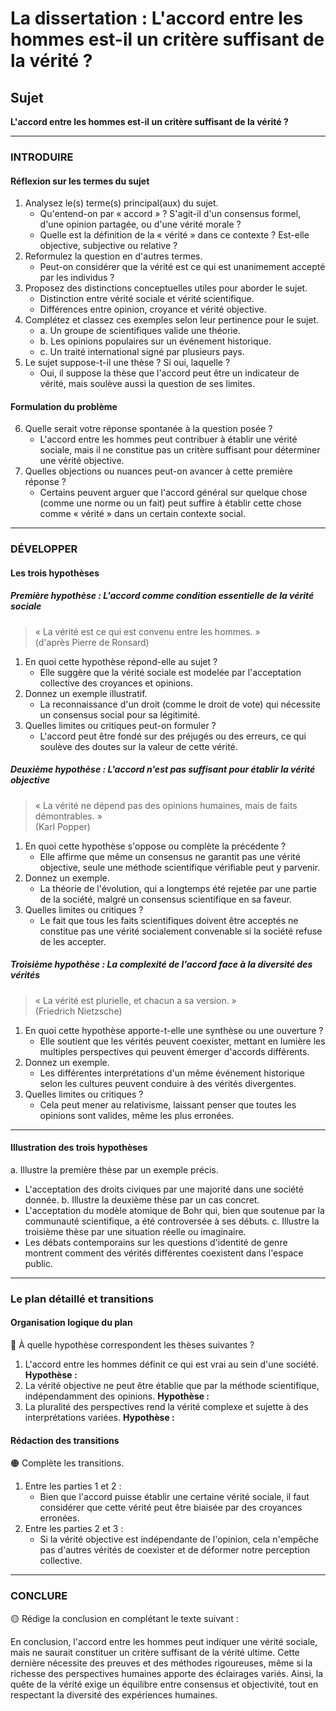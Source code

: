 # La dissertation : L'accord entre les hommes est-il un critère suffisant de la vérité ?

## Sujet
**L'accord entre les hommes est-il un critère suffisant de la vérité ?**

---

### INTRODUIRE

#### Réflexion sur les termes du sujet

1. Analysez le(s) terme(s) principal(aux) du sujet.
   - Qu'entend-on par « accord » ? S'agit-il d'un consensus formel, d'une opinion partagée, ou d'une vérité morale ?
   - Quelle est la définition de la « vérité » dans ce contexte ? Est-elle objective, subjective ou relative ?
2. Reformulez la question en d'autres termes.
   - Peut-on considérer que la vérité est ce qui est unanimement accepté par les individus ?
3. Proposez des distinctions conceptuelles utiles pour aborder le sujet.
   - Distinction entre vérité sociale et vérité scientifique.
   - Différences entre opinion, croyance et vérité objective.
4. Complétez et classez ces exemples selon leur pertinence pour le sujet.
   - a. Un groupe de scientifiques valide une théorie.  
   - b. Les opinions populaires sur un événement historique.  
   - c. Un traité international signé par plusieurs pays.
5. Le sujet suppose-t-il une thèse ? Si oui, laquelle ?
   - Oui, il suppose la thèse que l'accord peut être un indicateur de vérité, mais soulève aussi la question de ses limites.

#### Formulation du problème

6. Quelle serait votre réponse spontanée à la question posée ?
   - L'accord entre les hommes peut contribuer à établir une vérité sociale, mais il ne constitue pas un critère suffisant pour déterminer une vérité objective.
7. Quelles objections ou nuances peut-on avancer à cette première réponse ?
   - Certains peuvent arguer que l'accord général sur quelque chose (comme une norme ou un fait) peut suffire à établir cette chose comme « vérité » dans un certain contexte social.

---

### DÉVELOPPER

#### Les trois hypothèses

##### Première hypothèse : L'accord comme condition essentielle de la vérité sociale

> « La vérité est ce qui est convenu entre les hommes. »  
> (d'après Pierre de Ronsard)

1. En quoi cette hypothèse répond-elle au sujet ?
   - Elle suggère que la vérité sociale est modelée par l'acceptation collective des croyances et opinions.
2. Donnez un exemple illustratif.
   - La reconnaissance d'un droit (comme le droit de vote) qui nécessite un consensus social pour sa légitimité.
3. Quelles limites ou critiques peut-on formuler ?
   - L'accord peut être fondé sur des préjugés ou des erreurs, ce qui soulève des doutes sur la valeur de cette vérité.

##### Deuxième hypothèse : L'accord n'est pas suffisant pour établir la vérité objective

> « La vérité ne dépend pas des opinions humaines, mais de faits démontrables. »  
> (Karl Popper)

1. En quoi cette hypothèse s'oppose ou complète la précédente ?
   - Elle affirme que même un consensus ne garantit pas une vérité objective, seule une méthode scientifique vérifiable peut y parvenir.
2. Donnez un exemple.
   - La théorie de l'évolution, qui a longtemps été rejetée par une partie de la société, malgré un consensus scientifique en sa faveur.
3. Quelles limites ou critiques ?
   - Le fait que tous les faits scientifiques doivent être acceptés ne constitue pas une vérité socialement convenable si la société refuse de les accepter.

##### Troisième hypothèse : La complexité de l'accord face à la diversité des vérités

> « La vérité est plurielle, et chacun a sa version. »  
> (Friedrich Nietzsche)

1. En quoi cette hypothèse apporte-t-elle une synthèse ou une ouverture ?
   - Elle soutient que les vérités peuvent coexister, mettant en lumière les multiples perspectives qui peuvent émerger d'accords différents.
2. Donnez un exemple.
   - Les différentes interprétations d'un même événement historique selon les cultures peuvent conduire à des vérités divergentes.
3. Quelles limites ou critiques ?
   - Cela peut mener au relativisme, laissant penser que toutes les opinions sont valides, même les plus erronées.

---

#### Illustration des trois hypothèses

a. Illustre la première thèse par un exemple précis.
   - L'acceptation des droits civiques par une majorité dans une société donnée.
b. Illustre la deuxième thèse par un cas concret.
   - L'acceptation du modèle atomique de Bohr qui, bien que soutenue par la communauté scientifique, a été controversée à ses débuts.
c. Illustre la troisième thèse par une situation réelle ou imaginaire.
   - Les débats contemporains sur les questions d'identité de genre montrent comment des vérités différentes coexistent dans l'espace public.

---

### Le plan détaillé et transitions

#### Organisation logique du plan

🔴 À quelle hypothèse correspondent les thèses suivantes ?

1. L'accord entre les hommes définit ce qui est vrai au sein d'une société. **Hypothèse :**
2. La vérité objective ne peut être établie que par la méthode scientifique, indépendamment des opinions. **Hypothèse :**
3. La pluralité des perspectives rend la vérité complexe et sujette à des interprétations variées. **Hypothèse :**

#### Rédaction des transitions

🟠 Complète les transitions.

1. Entre les parties 1 et 2 :  
   - Bien que l'accord puisse établir une certaine vérité sociale, il faut considérer que cette vérité peut être biaisée par des croyances erronées.
2. Entre les parties 2 et 3 :  
   - Si la vérité objective est indépendante de l'opinion, cela n'empêche pas d'autres vérités de coexister et de déformer notre perception collective.

---

### CONCLURE

🟡 Rédige la conclusion en complétant le texte suivant :

En conclusion, l'accord entre les hommes peut indiquer une vérité sociale, mais ne saurait constituer un critère suffisant de la vérité ultime. Cette dernière nécessite des preuves et des méthodes rigoureuses, même si la richesse des perspectives humaines apporte des éclairages variés. Ainsi, la quête de la vérité exige un équilibre entre consensus et objectivité, tout en respectant la diversité des expériences humaines.